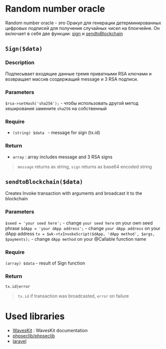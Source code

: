 # Random number oracle

Random number oracle - это Оракул для генерации детерминированных цифровых подписей для получения случайных чисел на блокчейне. Он включает в себя две функции: [sign](https://github.com/opensolutionsweb3/random-number-oracle/blob/046d1db98d73685e54668095f42650ddb81a7b70/GameController.php#L11 ) и [sendtoBlockchain](https://github.com/opensolutionsweb3/random-number-oracle/blob/046d1db98d73685e54668095f42650ddb81a7b70/GameController.php#L56)

## ```Sign($data)```

### Description
Подписывает входящие данные тремя приватными RSA ключами и возвращает массив создержащий message и 3 RSA подписи.

### Parameters
```$rsa->setHash('sha256');``` - чтобы использовать другой метод хеширования замените `sha256` на собственный

### Require
* ```(string) $data ``` - message for sign (tx.id)

### Return
* ```array``` : array includes message and 3 RSA signs
> `message` returns as string, `sign` returns as base64 encoded string

## ```sendtoBlockchain($data)```
Creates Invoke transaction with arguments and broadcast it to the blockchain

### Parameters
```$seed = 'your seed here';``` - change `your seed here` on your own seed phrase
```$dApp = 'your dApp address';``` - change `your dApp address` on your dApp address
```tx = $wk->txInvokeScript($dApp, 'dApp method', $args, $payments);``` - change `dApp method` on your @Callable function name

### Require
 ```(array) $data``` - result of Sign function

### Return
```tx.id|error```
> `tx.id` if transaction was broadcasted, `error` on failure

# Used libraries
* [WavesKit](https://github.com/deemru/WavesKit) : WavesKit documentation
* [phpseclib/phpseclib](https://packagist.org/packages/phpseclib/phpseclib)
* [laravel](https://laravel.com/)
 
